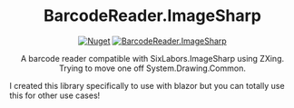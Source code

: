 <h1 align="center">BarcodeReader.ImageSharp</h1>
<div align="center">
  
[![Nuget](https://img.shields.io/nuget/v/BarcodeReader.ImageSharp?style=flat-square)](https://www.nuget.org/packages/BarcodeReader.ImageSharp/)
[![BarcodeReader.ImageSharp](https://img.shields.io/nuget/dt/BarcodeReader.ImageSharp.svg?style=flat-square)](https://www.nuget.org/packages/BarcodeReader.ImageSharp/)
  
A barcode reader compatible with SixLabors.ImageSharp using ZXing. Trying to move one off System.Drawing.Common.
</div>

I created this library specifically to use with blazor but you can totally use this for other use cases!
